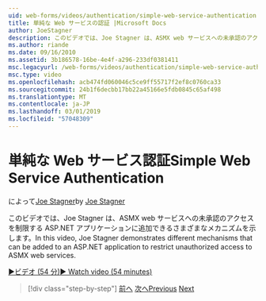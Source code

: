 ```yaml
---
uid: web-forms/videos/authentication/simple-web-service-authentication
title: 単純な Web サービスの認証 |Microsoft Docs
author: JoeStagner
description: このビデオでは、Joe Stagner は、ASMX web サービスへの未承認のアクセスを制限する ASP.NET アプリケーションに追加できるさまざまなメカニズムを示します.
ms.author: riande
ms.date: 09/16/2010
ms.assetid: 3b186578-16be-4e4f-a296-233df0381411
msc.legacyurl: /web-forms/videos/authentication/simple-web-service-authentication
msc.type: video
ms.openlocfilehash: acb474fd060046c5ce9ff55717f2ef8c0760ca33
ms.sourcegitcommit: 24b1f6decbb17bb22a45166e5fdb0845c65af498
ms.translationtype: MT
ms.contentlocale: ja-JP
ms.lasthandoff: 03/01/2019
ms.locfileid: "57048309"
---
```

<a name="simple-web-service-authentication"></a><span data-ttu-id="431d0-103">単純な Web サービス認証</span><span class="sxs-lookup"><span data-stu-id="431d0-103">Simple Web Service Authentication</span></span>
====================
<span data-ttu-id="431d0-104">によって[Joe Stagner](https://github.com/JoeStagner)</span><span class="sxs-lookup"><span data-stu-id="431d0-104">by [Joe Stagner](https://github.com/JoeStagner)</span></span>

<span data-ttu-id="431d0-105">このビデオでは、Joe Stagner は、ASMX web サービスへの未承認のアクセスを制限する ASP.NET アプリケーションに追加できるさまざまなメカニズムを示します。</span><span class="sxs-lookup"><span data-stu-id="431d0-105">In this video, Joe Stagner demonstrates different mechanisms that can be added to an ASP.NET application to restrict unauthorized access to ASMX web services.</span></span>

[<span data-ttu-id="431d0-106">&#9654;ビデオ (54 分)</span><span class="sxs-lookup"><span data-stu-id="431d0-106">&#9654; Watch video (54 minutes)</span></span>](https://channel9.msdn.com/Blogs/ASP-NET-Site-Videos/simple-web-service-authentication)

> [!div class="step-by-step"]
> <span data-ttu-id="431d0-107">[前へ](implement-the-registration-verification-pattern.md)
> [次へ](creating-inactive-users.md)</span><span class="sxs-lookup"><span data-stu-id="431d0-107">[Previous](implement-the-registration-verification-pattern.md)
[Next](creating-inactive-users.md)</span></span>
